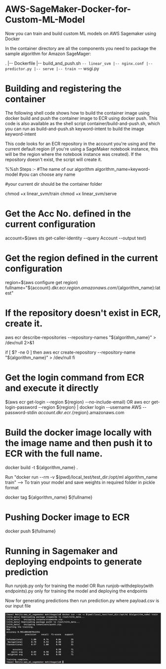 # AWS-SageMaker-Docker-for-Custom-ML-Model
Now you can train and build custom ML models on AWS Sagemaker using Docker

In the container directory are all the components you need to package the sample algorithm for Amazon SageMager:

.
|-- Dockerfile
|-- build_and_push.sh
`-- linear_svm
    |-- nginx.conf
    |-- predictor.py
    |-- serve
    |-- train
    `-- wsgi.py

# Building and registering the container
The following shell code shows how to build the container image using docker build and push the container image to ECR using docker push. This code is also available as the shell script container/build-and-push.sh, which you can run as build-and-push.sh keyword-intent to build the image keyword-intent

This code looks for an ECR repository in the account you're using and the current default region (if you're using a SageMaker notebook instance, this will be the region where the notebook instance was created). If the repository doesn't exist, the script will create it.

%%sh
Steps :-
#The name of our algorithm
algorithm_name=keyword-model #you can choose any name

#your current dir should be the container folder

chmod +x linear_svm/train
chmod +x linear_svm/serve

# Get the Acc No. defined in the current configuration
account=$(aws sts get-caller-identity --query Account --output text)
# Get the region defined in the current configuration
region=$(aws configure get region)
fullname="${account}.dkr.ecr.${region}.amazonaws.com/${algorithm_name}:latest"


# If the repository doesn't exist in ECR, create it.
aws ecr describe-repositories --repository-names "${algorithm_name}" > /dev/null 2>&1

if [ $? -ne 0 ]
then
    aws ecr create-repository --repository-name "${algorithm_name}" > /dev/null
fi

# Get the login command from ECR and execute it directly
$(aws ecr get-login --region ${region} --no-include-email)
OR
aws ecr get-login-password --region ${region} | docker login --username AWS --password-stdin ${account}.dkr.ecr.${region}.amazonaws.com

# Build the docker image locally with the image name and then push it to ECR with the full name.

docker build  -t ${algorithm_name} .

Run "docker run --rm -v $(pwd)/local_test/test_dir:/opt/ml algorithm_name train" --> To train your model and save weights in required folder in pickle format

docker tag ${algorithm_name} ${fullname}

# Pushing Docker image to ECR
docker push ${fullname}

# Running in Sagemaker and deploying endpoints to generate prediction
Run runjob.py only for training the model
OR
Run runjob-withdeploy(with endpoints).py only for training the model and deploying the endpoints

Now for generating predictions then run prediction.py where payload.csv is our input file

![Docker Image built and tested model by running Image locally](https://github.com/mohit-bags/AWS-SageMaker-Docker-/blob/master/Succesful%20Training%20Job(Locally).png)
